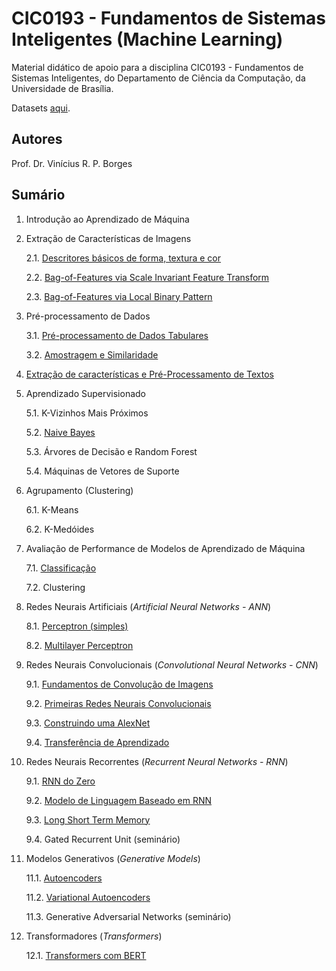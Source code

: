# CIC0193 - Fundamentos de Sistemas Inteligentes (Machine Learning)

Material didático de apoio para a disciplina CIC0193 - Fundamentos de Sistemas Inteligentes, do Departamento de Ciência da Computação, da Universidade de Brasília.

Datasets [aqui](https://en.wikipedia.org/wiki/List_of_datasets_for_machine-learning_research).

## Autores

Prof. Dr. Vinícius R. P. Borges

## Sumário

1. Introdução ao Aprendizado de Máquina

2. Extração de Características de Imagens
   
      2.1. [Descritores básicos de forma, textura e cor](cap2_1_feature_extraction_text.ipynb)
      
      2.2. [Bag-of-Features via Scale Invariant Feature Transform](cap2_2_feature_extraction_sift.ipynb)
      
      2.3. [Bag-of-Features via Local Binary Pattern](cap2_3_feature_extraction_lbp.ipynb)
      
3. Pré-processamento de Dados

      3.1. [Pré-processamento de Dados Tabulares](cap3_1_preprocessamento_dados.ipynb)
      
      3.2. [Amostragem e Similaridade](cap3_2_amostragem_similaridade.ipynb)

4. [Extração de características e Pré-Processamento de Textos](cap4_text_processing.ipynb)


5. Aprendizado Supervisionado

      5.1. K-Vizinhos Mais Próximos
      
      5.2. [Naive Bayes](cap5_2_naive_bayes.ipynb) 
      
      5.3. Árvores de Decisão e Random Forest
      
      5.4. Máquinas de Vetores de Suporte

6. Agrupamento (Clustering)

      6.1. K-Means
      
      6.2. K-Medóides

7. Avaliação de Performance de Modelos de Aprendizado de Máquina

      7.1. [Classificação](cap7_1_avaliacao_performance_classificacao.ipynb)

      7.2. Clustering

8. Redes Neurais Artificiais (*Artificial Neural Networks - ANN*)

      8.1. [Perceptron (simples)](cap8_1_perceptron.ipynb)
      
      8.2. [Multilayer Perceptron](cap8_2_multilayerperceptron.ipynb)
      
9. Redes Neurais Convolucionais (*Convolutional Neural Networks - CNN*)

      9.1. [Fundamentos de Convolução de Imagens](cap9_1_basics_convolution.ipynb)
      
      9.2. [Primeiras Redes Neurais Convolucionais](cap9_2_first_cnns.ipynb)

      9.3. [Construindo uma AlexNet](cap9_3_alexnet_cifar10.ipynb)
      
      9.4. [Transferência de Aprendizado](cap9_4_transfer_learning.ipynb)

10. Redes Neurais Recorrentes (*Recurrent Neural Networks - RNN*)

      9.1. [RNN do Zero](cap10_1_rnn_from_scratch.ipynb)
      
      9.2. [Modelo de Linguagem Baseado em RNN](cap10_2_first_rnns.ipynb)

      9.3. [Long Short Term Memory](cap10_3_lstm_and_bilstm.ipynb)
      
      9.4. Gated Recurrent Unit (seminário)

11. Modelos Generativos (*Generative Models*)

      11.1. [Autoencoders](cap11_1_simple_autoencoder.ipynb)

      11.2. [Variational Autoencoders](cap11_2_variational_autoencoder.ipynb)
      
      11.3. Generative Adversarial Networks (seminário)

12. Transformadores (*Transformers*)

      12.1. [Transformers com BERT](cap12_3_sentiment_analysis_bert.ipynb)
